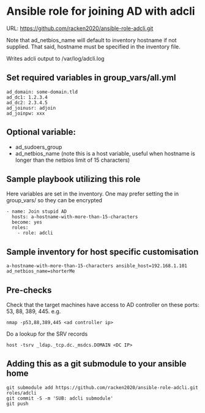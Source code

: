 # Ansible role for joining AD with adcli
URL: https://github.com/racken2020/ansible-role-adcli.git

Note that ad_netbios_name will default to inventory hostname if not supplied. That said, hostname must be specified in the inventory file.

Writes adcli output to /var/log/adcli.log

## Set required variables in group_vars/all.yml
```
ad_domain: some-domain.tld
ad_dc1: 1.2.3.4
ad_dc2: 2.3.4.5
ad_joinusr: adjoin
ad_joinpw: xxx
```

## Optional variable:
- ad_sudoers_group
- ad_netbios_name (note this is a host variable, useful when hostname is longer than the netbios limit of 15 characters)

## Sample playbook utilizing this role
Here variables are set in the inventory. One may prefer setting the in group_vars/ so they can be encrypted

```
- name: Join stupid AD
  hosts: a-hostname-with-more-than-15-characters
  become: yes
  roles:
    - role: adcli
```

## Sample inventory for host specific customisation
```
a-hostname-with-more-than-15-characters ansible_host=192.168.1.101 ad_netbios_name=shorterMe
```

## Pre-checks
Check that the target machines have access to AD controller on these ports: 53, 88, 389, 445. e.g.
```
nmap -p53,88,389,445 <ad controller ip>
```

Do a lookup for the SRV records
```
host -tsrv _ldap._tcp.dc._msdcs.DOMAIN <DC IP>
```

## Adding this as a git submodule to your ansible home
```
git submodule add https://github.com/racken2020/ansible-role-adcli.git roles/adcli
git commit -S -m 'SUB: adcli submodule'
git push
```
